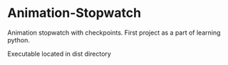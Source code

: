 # Animation-Stopwatch
Animation stopwatch with checkpoints. First project as a part of learning python.

Executable located in dist directory
